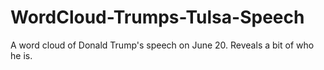 # WordCloud-Trumps-Tulsa-Speech
A word cloud of Donald Trump's speech on June 20.  Reveals a bit of who he is.  
